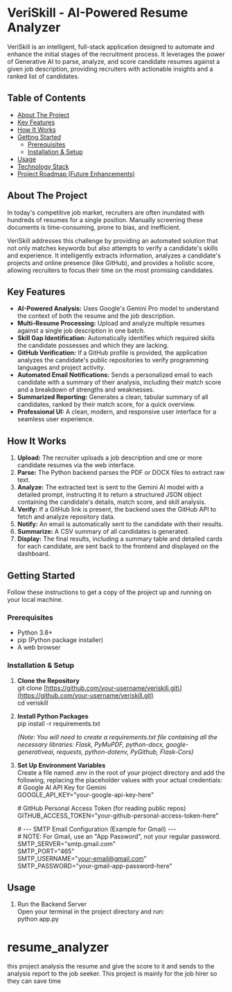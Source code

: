 # **VeriSkill \- AI-Powered Resume Analyzer**

VeriSkill is an intelligent, full-stack application designed to automate and enhance the initial stages of the recruitment process. It leverages the power of Generative AI to parse, analyze, and score candidate resumes against a given job description, providing recruiters with actionable insights and a ranked list of candidates.

## **Table of Contents**

* [About The Project](https://www.google.com/search?q=%23about-the-project)  
* [Key Features](https://www.google.com/search?q=%23key-features)  
* [How It Works](https://www.google.com/search?q=%23how-it-works)  
* [Getting Started](https://www.google.com/search?q=%23getting-started)  
  * [Prerequisites](https://www.google.com/search?q=%23prerequisites)  
  * [Installation & Setup](https://www.google.com/search?q=%23installation--setup)  
* [Usage](https://www.google.com/search?q=%23usage)  
* [Technology Stack](https://www.google.com/search?q=%23technology-stack)  
* [Project Roadmap (Future Enhancements)](https://www.google.com/search?q=%23project-roadmap-future-enhancements)

## **About The Project**

In today's competitive job market, recruiters are often inundated with hundreds of resumes for a single position. Manually screening these documents is time-consuming, prone to bias, and inefficient.

VeriSkill addresses this challenge by providing an automated solution that not only matches keywords but also attempts to verify a candidate's skills and experience. It intelligently extracts information, analyzes a candidate's projects and online presence (like GitHub), and provides a holistic score, allowing recruiters to focus their time on the most promising candidates.

## **Key Features**

* **AI-Powered Analysis:** Uses Google's Gemini Pro model to understand the context of both the resume and the job description.  
* **Multi-Resume Processing:** Upload and analyze multiple resumes against a single job description in one batch.  
* **Skill Gap Identification:** Automatically identifies which required skills the candidate possesses and which they are lacking.  
* **GitHub Verification:** If a GitHub profile is provided, the application analyzes the candidate's public repositories to verify programming languages and project activity.  
* **Automated Email Notifications:** Sends a personalized email to each candidate with a summary of their analysis, including their match score and a breakdown of strengths and weaknesses.  
* **Summarized Reporting:** Generates a clean, tabular summary of all candidates, ranked by their match score, for a quick overview.  
* **Professional UI:** A clean, modern, and responsive user interface for a seamless user experience.

## **How It Works**

1. **Upload:** The recruiter uploads a job description and one or more candidate resumes via the web interface.  
2. **Parse:** The Python backend parses the PDF or DOCX files to extract raw text.  
3. **Analyze:** The extracted text is sent to the Gemini AI model with a detailed prompt, instructing it to return a structured JSON object containing the candidate's details, match score, and skill analysis.  
4. **Verify:** If a GitHub link is present, the backend uses the GitHub API to fetch and analyze repository data.  
5. **Notify:** An email is automatically sent to the candidate with their results.  
6. **Summarize:** A CSV summary of all candidates is generated.  
7. **Display:** The final results, including a summary table and detailed cards for each candidate, are sent back to the frontend and displayed on the dashboard.

## **Getting Started**

Follow these instructions to get a copy of the project up and running on your local machine.

### **Prerequisites**

* Python 3.8+  
* pip (Python package installer)  
* A web browser

### **Installation & Setup**

1. **Clone the Repository**  
   git clone \[https://github.com/your-username/veriskill.git\](https://github.com/your-username/veriskill.git)  
   cd veriskill

2. **Install Python Packages**  
   pip install \-r requirements.txt

   *(Note: You will need to create a requirements.txt file containing all the necessary libraries: Flask, PyMuPDF, python-docx, google-generativeai, requests, python-dotenv, PyGithub, Flask-Cors)*  
3. **Set Up Environment Variables**  
   Create a file named .env in the root of your project directory and add the following, replacing the placeholder values with your actual credentials:  
   \# Google AI API Key for Gemini  
   GOOGLE\_API\_KEY="your-google-api-key-here"

   \# GitHub Personal Access Token (for reading public repos)  
   GITHUB\_ACCESS\_TOKEN="your-github-personal-access-token-here"

   \# \--- SMTP Email Configuration (Example for Gmail) \---  
   \# NOTE: For Gmail, use an "App Password", not your regular password.  
   SMTP\_SERVER="smtp.gmail.com"  
   SMTP\_PORT="465"  
   SMTP\_USERNAME="your-email@gmail.com"  
   SMTP\_PASSWORD="your-gmail-app-password-here"

## **Usage**

1. Run the Backend Server  
   Open your terminal in the project directory and run:  
   python app.py  

# resume_analyzer
this project analysis the resume and give the score to it and sends to the analysis report to the job seeker. This project is mainly  for the job hirer so they can save time 
